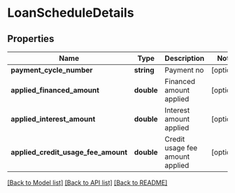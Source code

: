 # LoanScheduleDetails

## Properties
Name | Type | Description | Notes
------------ | ------------- | ------------- | -------------
**payment_cycle_number** | **string** | Payment no | [optional] 
**applied_financed_amount** | **double** | Financed amount applied | [optional] 
**applied_interest_amount** | **double** | Interest amount applied | [optional] 
**applied_credit_usage_fee_amount** | **double** | Credit usage fee amount applied | [optional] 

[[Back to Model list]](../../README.md#documentation-for-models) [[Back to API list]](../../README.md#documentation-for-api-endpoints) [[Back to README]](../../README.md)

